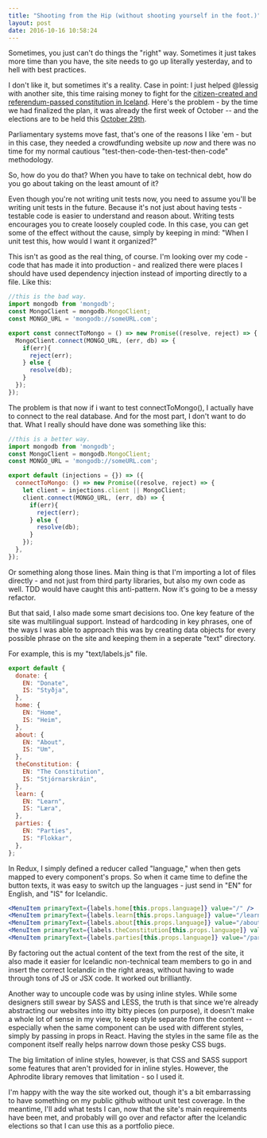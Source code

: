 ```yaml
---
title: "Shooting from the Hip (without shooting yourself in the foot.)"
layout: post
date: 2016-10-16 10:58:24
---
```

Sometimes, you just can't do things the "right" way.  Sometimes it just takes more time than you have, the site needs to go up literally yesterday, and to hell with best practices. 

I don't like it, but sometimes it's a reality.  Case in point: I just helped @lessig with another site, this time raising money to fight for the [citizen-created and referendum-passed constitution in Iceland](https://canyouhearus.is).  Here's the problem - by the time we had finalized the plan, it was already the first week of October -- and the elections are to be held this [October 29th](https://en.wikipedia.org/wiki/Icelandic_parliamentary_election,_2016).  

Parliamentary systems move fast, that's one of the reasons I like 'em - but in this case, they needed a crowdfunding website up *now* and there was no time for my normal cautious "test-then-code-then-test-then-code" methodology. 

So, how do you do that? When you have to take on technical debt, how do you go about taking on the least amount of it? 

Even though you're not writing unit tests now, you need to assume you'll be writing unit tests in the future.  Because it's not just about having tests - testable code is easier to understand and reason about.  Writing tests encourages you to create loosely coupled code. In this case, you can get some of the effect without the cause, simply by keeping in mind: "When I unit test this, how would I want it organized?"  

This isn't as good as the real thing, of course.  I'm looking over my code - code that has made it into production - and realized there were places I should have used dependency injection instead of importing directly to a file. Like this: 

```javascript
//this is the bad way.  
import mongodb from 'mongodb';
const MongoClient = mongodb.MongoClient;
const MONGO_URL = 'mongodb://someURL.com';

export const connectToMongo = () => new Promise((resolve, reject) => {
  MongoClient.connect(MONGO_URL, (err, db) => {
    if(err){
      reject(err);
    } else {
      resolve(db);
    }
  });
});
```

The problem is that now if i want to test connectToMongo(), I actually have to connect to the real database.  And for the most part, I don't want to do that. What I really should have done was something like this: 

```javascript
//this is a better way.  
import mongodb from 'mongodb';
const MongoClient = mongodb.MongoClient;
const MONGO_URL = 'mongodb://someURL.com';

export default (injections = {}) => ({
  connectToMongo: () => new Promise((resolve, reject) => {
    let client = injections.client || MongoClient;
    client.connect(MONGO_URL, (err, db) => {
      if(err){
        reject(err);
      } else {
        resolve(db);
      }
    });
  },
});

```

Or something along those lines.  Main thing is that I'm importing a lot of files directly - and not just from third party libraries, but also my own code as well.  TDD would have caught this anti-pattern. Now it's going to be a messy refactor.  

But that said, I also made some smart decisions too. One key feature of the site was multilingual support.  Instead of hardcoding in key phrases, one of the ways I was able to approach this was by creating data objects for every possible phrase on the site and keeping them in a seperate "text" directory.  

For example, this is my "text/labels.js" file.  

```javascript
export default {
  donate: {
    EN: "Donate",
    IS: "Styðja",
  },
  home: {
    EN: "Home",
    IS: "Heim",
  },
  about: {
    EN: "About",
    IS: "Um",
  },
  theConstitution: {
    EN: "The Constitution",
    IS: "Stjórnarskráin",
  },
  learn: {
    EN: "Learn",
    IS: "Læra",
  },
  parties: {
    EN: "Parties",
    IS: "Flokkar",
  },
};
```

In Redux, I simply defined a reducer called "language," when then gets mapped to every component's props.  So when it came time to define the button texts, it was easy to switch up the languages - just send in "EN" for English, and "IS" for Icelandic.  

```jsx
<MenuItem primaryText={labels.home[this.props.language]} value="/" />
<MenuItem primaryText={labels.learn[this.props.language]} value="/learn" />
<MenuItem primaryText={labels.about[this.props.language]} value="/about" />
<MenuItem primaryText={labels.theConstitution[this.props.language]} value="/constitution" />
<MenuItem primaryText={labels.parties[this.props.language]} value="/parties" />
```

By factoring out the actual content of the text from the rest of the site, it also made it easier for Icelandic non-technical team members to go in and insert the correct Icelandic in the right areas, without having to wade through tons of JS or JSX code.  It worked out brilliantly.  

Another way to uncouple code was by using inline styles.  While some designers still swear by SASS and LESS, the truth is that since we're already abstracting our websites into itty bitty pieces (on purpose), it doesn't make a whole lot of sense in my view, to keep style separate from the content -- especially when the same component can be used with different styles, simply by passing in props in React. Having the styles in the same file as the component itself really helps narrow down those pesky CSS bugs.  

The big limitation of inline styles, however, is that CSS and SASS support some features that aren't provided for in inline styles.  However, the Aphrodite library removes that limitation - so I used it.  

I'm happy with the way the site worked out, though it's a bit embarrassing to have something on my public github without unit test coverage. In the meantime, I'll add what tests I can, now that the site's main requirements have been met, and probably will go over and refactor after the Icelandic elections so that I can use this as a portfolio piece.  
